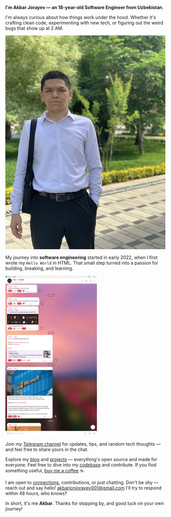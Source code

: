 **I'm Akbar Jorayev — an 18-year-old Software Engineer from Uzbekistan**.

I'm always curious about how things work under the hood. Whether it's crafting clean code, experimenting with new tech, or figuring out the weird bugs that show up at 2 AM.

![It's me](https://raw.githubusercontent.com/akbarjorayev/blogs/refs/heads/main/about-me/assets/akbar-jorayev.webp?w=500&h=667)

My journey into **software engineering** started in early 2022, when I first wrote my `Hello World` in HTML. That small step turned into a passion for building, breaking, and learning.

<picture>
  <source media="(prefers-color-scheme: dark)" srcset="https://raw.githubusercontent.com/akbarjorayev/blogs/refs/heads/main/about-me/assets/akbar's-telegram.dark.webp?w=286&h=500">
  <source media="(prefers-color-scheme: light)" srcset="https://raw.githubusercontent.com/akbarjorayev/blogs/refs/heads/main/about-me/assets/akbar's-telegram.light.webp?w=286&h=500">
  <img src="https://raw.githubusercontent.com/akbarjorayev/blogs/refs/heads/main/about-me/assets/akbar's-telegram.light.webp?w=286&h=500" alt="Akbar's Telegram">
</picture>

Join my [Telegram channel](https://t.me/akbarswe) for updates, tips, and random tech thoughts — and feel free to share yours in the chat.

Explore my [blog](/blog) and [projects](/projects) — everything's open source and made for everyone. Feel free to dive into my [codebase](https://github.com/akbarjorayev) and contribute. If you find something useful, [buy me a coffee](https://buymeacoffee.com/akbarjorayev) ☕.

I am open to [connections](https://www.linkedin.com/in/akbarjorayev), contributions, or just chatting. Don't be shy — reach out and say hello! [akbarjonjorayev001@gmail.com](mailto:akbarjonjorayev001@gmail.com) I'll try to respond within 48 hours, who knows?

In short, it's me **Akbar**. Thanks for stopping by, and good luck on your own journey!
